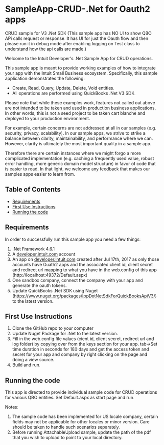 # SampleApp-CRUD-.Net for Oauth2 apps
CRUD sample for V3 .Net SDK (This sample app has NO UI to show QBO APi calls request or response. It has UI for just the Oauth flow and then please run it in debug mode after enabling logging on Test class to understand how the api calls are made.)


<p>Welcome to the Intuit Developer's .Net Sample App for CRUD operations.</p>
<p>This sample app is meant to provide working examples of how to integrate your app with the Intuit Small Business ecosystem. Specifically, this sample application demonstrates the following:</p>

<ul>
	<li>Create, Read, Query, Update, Delete, Void entities.</li>
	<li>All operations are performed using QuickBooks .Net V3 SDK.</li>
</ul>

<p>Please note that while these examples work, features not called out above are not intended to be taken and used in production business applications. In other words, this is not a seed project to be taken cart blanche and deployed to your production environment.</p>  

<p>For example, certain concerns are not addressed at all in our samples (e.g. security, privacy, scalability). In our sample apps, we strive to strike a balance between clarity, maintainability, and performance where we can. However, clarity is ultimately the most important quality in a sample app.</p>

<p>Therefore there are certain instances where we might forgo a more complicated implementation (e.g. caching a frequently used value, robust error handling, more generic domain model structure) in favor of code that is easier to read. In that light, we welcome any feedback that makes our samples apps easier to learn from.</p>

## Table of Contents

* [Requirements](#requirements)
* [First Use Instructions](#first-use-instructions)
* [Running the code](#running-the-code)



## Requirements

In order to successfully run this sample app you need a few things:

1. .Net Framework 4.6.1
2. A [developer.intuit.com](http://developer.intuit.com) account
3. An app on [developer.intuit.com](http://developer.intuit.com) created after Jul 17th, 2017 as only those accounts have Ouath2 apps and the associated client id, client secret and redirect url mapping to what you have in the web.config of this app (http://localhost:49372/Default.aspx)
4. One sandbox company, connect the company with your app and generate the oauth tokens.
5. Update QuickBooks .Net SDK using Nuget (https://www.nuget.org/packages/IppDotNetSdkForQuickBooksApiV3/) to the latest version.

## First Use Instructions

1. Clone the GitHub repo to your computer
2. Update Nuget Package for .Net to the latest version.
3. Fill in the web.config file values (cient id, client secret, redirect url and log folder) by copying over from the keys section for your app.
tab->Set time duration in seconds for 180 days and get the access token and secret for your app and company by right clicking on the page and doing a view source. 
4. Build and run.



## Running the code

This app is directed to provide individual sample code for CRUD operations for various QBO entities.
Set Default.aspx as start page and run.

Notes: 

1. The sample code has been implemented for US locale company, certain fields may not be applicable for other locales or minor version. Care should be taken to handle such scenarios separately.
2. Before running AttachableUpload sample, update the path of the pdf that you wish to upload to point to your local directory. 




